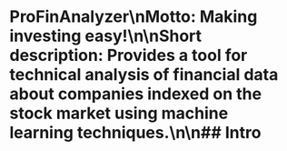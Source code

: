 # ProFinAnalyzer\n**Motto:** Making investing easy!\n\n**Short description:** Provides a tool for technical analysis of financial data about companies indexed on the stock market using machine learning techniques.\n\n## Intro